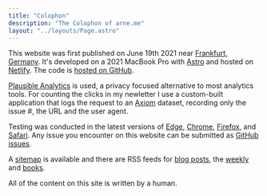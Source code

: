 ```yaml
---
title: "Colophon"
description: "The Colophon of arne.me"
layout: "../layouts/Page.astro"
---
```


This website was first published on June 19th 2021 near
[Frankfurt, Germany](https://frankfurt.de).
It's developed on a 2021 MacBook Pro with [Astro](https://astro.build) and
hosted on [Netlify](https://netlify.com).
The code is [hosted on GitHub](https://github.com/bahlo/arne.me).

[Plausible Analytics](https://plausible.io) is used, a privacy focused
alternative to most analytics tools.
For counting the clicks in my newletter I use a custom-built application that 
logs the request to an [Axiom](https://axiom.co) dataset, recording only the 
issue #, the URL and the user agent.

Testing was conducted in the latest versions of
[Edge](https://www.microsoft.com/en-us/windows/microsoft-edge/microsoft-edge),
[Chrome](https://www.google.com/chrome/),
[Firefox](https://www.mozilla.org/en-US/firefox/new/),
and [Safari](http://www.apple.com/safari/).
Any issue you encounter on this website can be submitted as
[GitHub issues](https://github.com/bahlo/arne.me/issues/new).

A [sitemap](/sitemap.xml) is available and there are RSS feeds for
[blog posts](/blog/atom.xml), the [weekly](/weekly/atom.xml) and
[books](/books/atom.xml).

All of the content on this site is written by a human.

